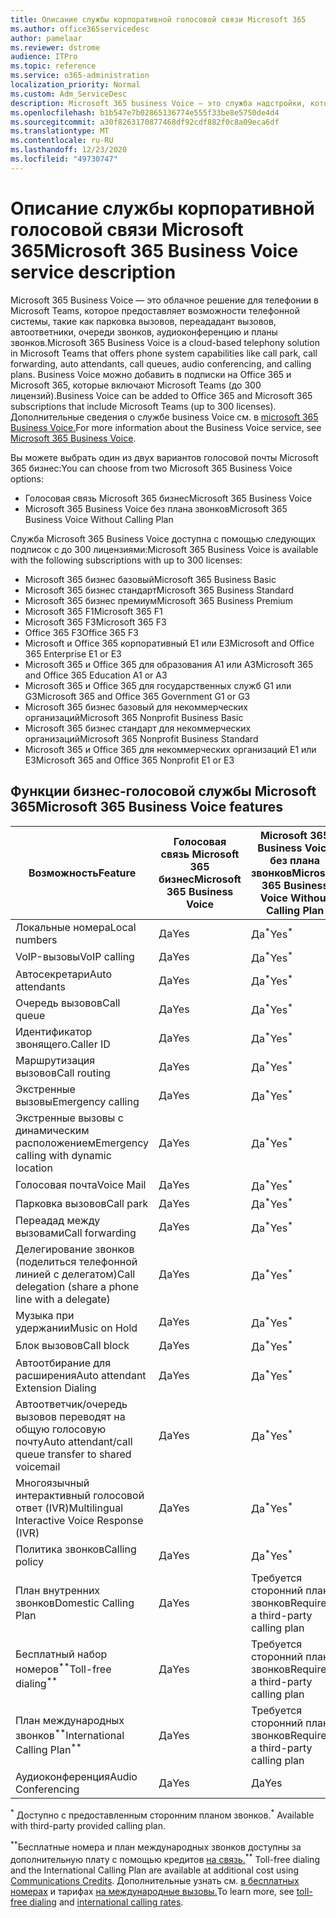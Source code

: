 ```yaml
---
title: Описание службы корпоративной голосовой связи Microsoft 365
ms.author: office365servicedesc
author: pamelaar
ms.reviewer: dstrome
audience: ITPro
ms.topic: reference
ms.service: o365-administration
localization_priority: Normal
ms.custom: Adm_ServiceDesc
description: Microsoft 365 business Voice — это служба надстройки, которая позволяет использовать Microsoft Teams для телефонных звонков. Это объединяет телефонную систему, план внутренних звонков, SMS и аудиоконференцию.
ms.openlocfilehash: b1b547e7b02865136774e555f33be8e5750de4d4
ms.sourcegitcommit: a30f8263170877468df92cdf882f0c8a09eca6df
ms.translationtype: MT
ms.contentlocale: ru-RU
ms.lasthandoff: 12/23/2020
ms.locfileid: "49730747"
---
```

# <a name="microsoft-365-business-voice-service-description"></a><span data-ttu-id="61e37-104">Описание службы корпоративной голосовой связи Microsoft 365</span><span class="sxs-lookup"><span data-stu-id="61e37-104">Microsoft 365 Business Voice service description</span></span>

<span data-ttu-id="61e37-105">Microsoft 365 Business Voice — это облачное решение для телефонии в Microsoft Teams, которое предоставляет возможности телефонной системы, такие как парковка вызовов, переададант вызовов, автоответники, очереди звонков, аудиоконференцию и планы звонков.</span><span class="sxs-lookup"><span data-stu-id="61e37-105">Microsoft 365 Business Voice is a cloud-based telephony solution in Microsoft Teams that offers phone system capabilities like call park, call forwarding, auto attendants, call queues, audio conferencing, and calling plans.</span></span> <span data-ttu-id="61e37-106">Business Voice можно добавить в подписки на Office 365 и Microsoft 365, которые включают Microsoft Teams (до 300 лицензий).</span><span class="sxs-lookup"><span data-stu-id="61e37-106">Business Voice can be added to Office 365 and Microsoft 365 subscriptions that include Microsoft Teams (up to 300 licenses).</span></span> <span data-ttu-id="61e37-107">Дополнительные сведения о службе business Voice см. в [microsoft 365 Business Voice.](https://docs.microsoft.com/MicrosoftTeams/business-voice/whats-business-voice)</span><span class="sxs-lookup"><span data-stu-id="61e37-107">For more information about the Business Voice service, see [Microsoft 365 Business Voice](https://docs.microsoft.com/MicrosoftTeams/business-voice/whats-business-voice).</span></span>

<span data-ttu-id="61e37-108">Вы можете выбрать один из двух вариантов голосовой почты Microsoft 365 бизнес:</span><span class="sxs-lookup"><span data-stu-id="61e37-108">You can choose from two Microsoft 365 Business Voice options:</span></span>

- <span data-ttu-id="61e37-109">Голосовая связь Microsoft 365 бизнес</span><span class="sxs-lookup"><span data-stu-id="61e37-109">Microsoft 365 Business Voice</span></span>
- <span data-ttu-id="61e37-110">Microsoft 365 Business Voice без плана звонков</span><span class="sxs-lookup"><span data-stu-id="61e37-110">Microsoft 365 Business Voice Without Calling Plan</span></span>

<span data-ttu-id="61e37-111">Служба Microsoft 365 Business Voice доступна с помощью следующих подписок с до 300 лицензиями:</span><span class="sxs-lookup"><span data-stu-id="61e37-111">Microsoft 365 Business Voice is available with the following subscriptions with up to 300 licenses:</span></span>

- <span data-ttu-id="61e37-112">Microsoft 365 бизнес базовый</span><span class="sxs-lookup"><span data-stu-id="61e37-112">Microsoft 365 Business Basic</span></span>
- <span data-ttu-id="61e37-113">Microsoft 365 бизнес стандарт</span><span class="sxs-lookup"><span data-stu-id="61e37-113">Microsoft 365 Business Standard</span></span>
- <span data-ttu-id="61e37-114">Microsoft 365 бизнес премиум</span><span class="sxs-lookup"><span data-stu-id="61e37-114">Microsoft 365 Business Premium</span></span>
- <span data-ttu-id="61e37-115">Microsoft 365 F1</span><span class="sxs-lookup"><span data-stu-id="61e37-115">Microsoft 365 F1</span></span>
- <span data-ttu-id="61e37-116">Microsoft 365 F3</span><span class="sxs-lookup"><span data-stu-id="61e37-116">Microsoft 365 F3</span></span>
- <span data-ttu-id="61e37-117">Office 365 F3</span><span class="sxs-lookup"><span data-stu-id="61e37-117">Office 365 F3</span></span>
- <span data-ttu-id="61e37-118">Microsoft и Office 365 корпоративный E1 или E3</span><span class="sxs-lookup"><span data-stu-id="61e37-118">Microsoft and Office 365 Enterprise E1 or E3</span></span>
- <span data-ttu-id="61e37-119">Microsoft 365 и Office 365 для образования A1 или A3</span><span class="sxs-lookup"><span data-stu-id="61e37-119">Microsoft 365 and Office 365 Education A1 or A3</span></span>
- <span data-ttu-id="61e37-120">Microsoft 365 и Office 365 для государственных служб G1 или G3</span><span class="sxs-lookup"><span data-stu-id="61e37-120">Microsoft 365 and Office 365 Government G1 or G3</span></span>
- <span data-ttu-id="61e37-121">Microsoft 365 бизнес базовый для некоммерческих организаций</span><span class="sxs-lookup"><span data-stu-id="61e37-121">Microsoft 365 Nonprofit Business Basic</span></span>
- <span data-ttu-id="61e37-122">Microsoft 365 бизнес стандарт для некоммерческих организаций</span><span class="sxs-lookup"><span data-stu-id="61e37-122">Microsoft 365 Nonprofit Business Standard</span></span>
- <span data-ttu-id="61e37-123">Microsoft 365 и Office 365 для некоммерческих организаций E1 или E3</span><span class="sxs-lookup"><span data-stu-id="61e37-123">Microsoft 365 and Office 365 Nonprofit E1 or E3</span></span>

## <a name="microsoft-365-business-voice-features"></a><span data-ttu-id="61e37-124">Функции бизнес-голосовой службы Microsoft 365</span><span class="sxs-lookup"><span data-stu-id="61e37-124">Microsoft 365 Business Voice features</span></span>

| <span data-ttu-id="61e37-125">Возможность</span><span class="sxs-lookup"><span data-stu-id="61e37-125">Feature</span></span> | <span data-ttu-id="61e37-126">Голосовая связь Microsoft 365 бизнес</span><span class="sxs-lookup"><span data-stu-id="61e37-126">Microsoft 365 Business Voice</span></span> | <span data-ttu-id="61e37-127">Microsoft 365 Business Voice без плана звонков</span><span class="sxs-lookup"><span data-stu-id="61e37-127">Microsoft 365 Business Voice Without Calling Plan</span></span> |
|--------------------------------------------------------|------------------------------|---------------------------------------------------|
| <span data-ttu-id="61e37-128">Локальные номера</span><span class="sxs-lookup"><span data-stu-id="61e37-128">Local numbers</span></span> | <span data-ttu-id="61e37-129">Да</span><span class="sxs-lookup"><span data-stu-id="61e37-129">Yes</span></span> | <span data-ttu-id="61e37-130">Да<sup>\*</sup></span><span class="sxs-lookup"><span data-stu-id="61e37-130">Yes<sup>\*</sup></span></span> |
| <span data-ttu-id="61e37-131">VoIP-вызовы</span><span class="sxs-lookup"><span data-stu-id="61e37-131">VoIP calling</span></span> | <span data-ttu-id="61e37-132">Да</span><span class="sxs-lookup"><span data-stu-id="61e37-132">Yes</span></span> | <span data-ttu-id="61e37-133">Да<sup>\*</sup></span><span class="sxs-lookup"><span data-stu-id="61e37-133">Yes<sup>\*</sup></span></span> |
| <span data-ttu-id="61e37-134">Автосекретари</span><span class="sxs-lookup"><span data-stu-id="61e37-134">Auto attendants</span></span> | <span data-ttu-id="61e37-135">Да</span><span class="sxs-lookup"><span data-stu-id="61e37-135">Yes</span></span> | <span data-ttu-id="61e37-136">Да<sup>\*</sup></span><span class="sxs-lookup"><span data-stu-id="61e37-136">Yes<sup>\*</sup></span></span> |
| <span data-ttu-id="61e37-137">Очередь вызовов</span><span class="sxs-lookup"><span data-stu-id="61e37-137">Call queue</span></span> | <span data-ttu-id="61e37-138">Да</span><span class="sxs-lookup"><span data-stu-id="61e37-138">Yes</span></span> | <span data-ttu-id="61e37-139">Да<sup>\*</sup></span><span class="sxs-lookup"><span data-stu-id="61e37-139">Yes<sup>\*</sup></span></span> |
| <span data-ttu-id="61e37-140">Идентификатор звонящего.</span><span class="sxs-lookup"><span data-stu-id="61e37-140">Caller ID</span></span> | <span data-ttu-id="61e37-141">Да</span><span class="sxs-lookup"><span data-stu-id="61e37-141">Yes</span></span> | <span data-ttu-id="61e37-142">Да<sup>\*</sup></span><span class="sxs-lookup"><span data-stu-id="61e37-142">Yes<sup>\*</sup></span></span> |
| <span data-ttu-id="61e37-143">Маршрутизация вызовов</span><span class="sxs-lookup"><span data-stu-id="61e37-143">Call routing</span></span> | <span data-ttu-id="61e37-144">Да</span><span class="sxs-lookup"><span data-stu-id="61e37-144">Yes</span></span> | <span data-ttu-id="61e37-145">Да<sup>\*</sup></span><span class="sxs-lookup"><span data-stu-id="61e37-145">Yes<sup>\*</sup></span></span> |
| <span data-ttu-id="61e37-146">Экстренные вызовы</span><span class="sxs-lookup"><span data-stu-id="61e37-146">Emergency calling</span></span> | <span data-ttu-id="61e37-147">Да</span><span class="sxs-lookup"><span data-stu-id="61e37-147">Yes</span></span> | <span data-ttu-id="61e37-148">Да<sup>\*</sup></span><span class="sxs-lookup"><span data-stu-id="61e37-148">Yes<sup>\*</sup></span></span> |
| <span data-ttu-id="61e37-149">Экстренные вызовы с динамическим расположением</span><span class="sxs-lookup"><span data-stu-id="61e37-149">Emergency calling with dynamic location</span></span> | <span data-ttu-id="61e37-150">Да</span><span class="sxs-lookup"><span data-stu-id="61e37-150">Yes</span></span> | <span data-ttu-id="61e37-151">Да<sup>\*</sup></span><span class="sxs-lookup"><span data-stu-id="61e37-151">Yes<sup>\*</sup></span></span> |
| <span data-ttu-id="61e37-152">Голосовая почта</span><span class="sxs-lookup"><span data-stu-id="61e37-152">Voice Mail</span></span> | <span data-ttu-id="61e37-153">Да</span><span class="sxs-lookup"><span data-stu-id="61e37-153">Yes</span></span> | <span data-ttu-id="61e37-154">Да<sup>\*</sup></span><span class="sxs-lookup"><span data-stu-id="61e37-154">Yes<sup>\*</sup></span></span> |
| <span data-ttu-id="61e37-155">Парковка вызовов</span><span class="sxs-lookup"><span data-stu-id="61e37-155">Call park</span></span> | <span data-ttu-id="61e37-156">Да</span><span class="sxs-lookup"><span data-stu-id="61e37-156">Yes</span></span> | <span data-ttu-id="61e37-157">Да<sup>\*</sup></span><span class="sxs-lookup"><span data-stu-id="61e37-157">Yes<sup>\*</sup></span></span> |
| <span data-ttu-id="61e37-158">Переадад между вызовами</span><span class="sxs-lookup"><span data-stu-id="61e37-158">Call forwarding</span></span> | <span data-ttu-id="61e37-159">Да</span><span class="sxs-lookup"><span data-stu-id="61e37-159">Yes</span></span> | <span data-ttu-id="61e37-160">Да<sup>\*</sup></span><span class="sxs-lookup"><span data-stu-id="61e37-160">Yes<sup>\*</sup></span></span> |
| <span data-ttu-id="61e37-161">Делегирование звонков (поделиться телефонной линией с делегатом)</span><span class="sxs-lookup"><span data-stu-id="61e37-161">Call delegation (share a phone line with a delegate)</span></span> | <span data-ttu-id="61e37-162">Да</span><span class="sxs-lookup"><span data-stu-id="61e37-162">Yes</span></span> | <span data-ttu-id="61e37-163">Да<sup>\*</sup></span><span class="sxs-lookup"><span data-stu-id="61e37-163">Yes<sup>\*</sup></span></span> |
| <span data-ttu-id="61e37-164">Музыка при удержании</span><span class="sxs-lookup"><span data-stu-id="61e37-164">Music on Hold</span></span> | <span data-ttu-id="61e37-165">Да</span><span class="sxs-lookup"><span data-stu-id="61e37-165">Yes</span></span> | <span data-ttu-id="61e37-166">Да<sup>\*</sup></span><span class="sxs-lookup"><span data-stu-id="61e37-166">Yes<sup>\*</sup></span></span> |
| <span data-ttu-id="61e37-167">Блок вызовов</span><span class="sxs-lookup"><span data-stu-id="61e37-167">Call block</span></span> | <span data-ttu-id="61e37-168">Да</span><span class="sxs-lookup"><span data-stu-id="61e37-168">Yes</span></span> | <span data-ttu-id="61e37-169">Да<sup>\*</sup></span><span class="sxs-lookup"><span data-stu-id="61e37-169">Yes<sup>\*</sup></span></span> |
| <span data-ttu-id="61e37-170">Автоотбирание для расширения</span><span class="sxs-lookup"><span data-stu-id="61e37-170">Auto attendant Extension Dialing</span></span> | <span data-ttu-id="61e37-171">Да</span><span class="sxs-lookup"><span data-stu-id="61e37-171">Yes</span></span> | <span data-ttu-id="61e37-172">Да<sup>\*</sup></span><span class="sxs-lookup"><span data-stu-id="61e37-172">Yes<sup>\*</sup></span></span> |
| <span data-ttu-id="61e37-173">Автоответчик/очередь вызовов переводят на общую голосовую почту</span><span class="sxs-lookup"><span data-stu-id="61e37-173">Auto attendant/call queue transfer to shared voicemail</span></span> | <span data-ttu-id="61e37-174">Да</span><span class="sxs-lookup"><span data-stu-id="61e37-174">Yes</span></span> | <span data-ttu-id="61e37-175">Да<sup>\*</sup></span><span class="sxs-lookup"><span data-stu-id="61e37-175">Yes<sup>\*</sup></span></span> |
| <span data-ttu-id="61e37-176">Многоязычный интерактивный голосовой ответ (IVR)</span><span class="sxs-lookup"><span data-stu-id="61e37-176">Multilingual Interactive Voice Response (IVR)</span></span> | <span data-ttu-id="61e37-177">Да</span><span class="sxs-lookup"><span data-stu-id="61e37-177">Yes</span></span> | <span data-ttu-id="61e37-178">Да<sup>\*</sup></span><span class="sxs-lookup"><span data-stu-id="61e37-178">Yes<sup>\*</sup></span></span> |
| <span data-ttu-id="61e37-179">Политика звонков</span><span class="sxs-lookup"><span data-stu-id="61e37-179">Calling policy</span></span> | <span data-ttu-id="61e37-180">Да</span><span class="sxs-lookup"><span data-stu-id="61e37-180">Yes</span></span> | <span data-ttu-id="61e37-181">Да<sup>\*</sup></span><span class="sxs-lookup"><span data-stu-id="61e37-181">Yes<sup>\*</sup></span></span> |
| <span data-ttu-id="61e37-182">План внутренних звонков</span><span class="sxs-lookup"><span data-stu-id="61e37-182">Domestic Calling Plan</span></span> | <span data-ttu-id="61e37-183">Да</span><span class="sxs-lookup"><span data-stu-id="61e37-183">Yes</span></span> | <span data-ttu-id="61e37-184">Требуется сторонний план звонков</span><span class="sxs-lookup"><span data-stu-id="61e37-184">Requires a third-party calling plan</span></span> |
| <span data-ttu-id="61e37-185">Бесплатный набор номеров<sup>\*\*</sup></span><span class="sxs-lookup"><span data-stu-id="61e37-185">Toll-free dialing<sup>\*\*</sup></span></span> | <span data-ttu-id="61e37-186">Да</span><span class="sxs-lookup"><span data-stu-id="61e37-186">Yes</span></span> | <span data-ttu-id="61e37-187">Требуется сторонний план звонков</span><span class="sxs-lookup"><span data-stu-id="61e37-187">Requires a third-party calling plan</span></span> |
| <span data-ttu-id="61e37-188">План международных звонков<sup>\*\*</sup></span><span class="sxs-lookup"><span data-stu-id="61e37-188">International Calling Plan<sup>\*\*</sup></span></span> | <span data-ttu-id="61e37-189">Да</span><span class="sxs-lookup"><span data-stu-id="61e37-189">Yes</span></span> | <span data-ttu-id="61e37-190">Требуется сторонний план звонков</span><span class="sxs-lookup"><span data-stu-id="61e37-190">Requires a third-party calling plan</span></span> |
| <span data-ttu-id="61e37-191">Аудиоконференция</span><span class="sxs-lookup"><span data-stu-id="61e37-191">Audio Conferencing</span></span> | <span data-ttu-id="61e37-192">Да</span><span class="sxs-lookup"><span data-stu-id="61e37-192">Yes</span></span> | <span data-ttu-id="61e37-193">Да</span><span class="sxs-lookup"><span data-stu-id="61e37-193">Yes</span></span> |

<span data-ttu-id="61e37-194"><sup>\*</sup> Доступно с предоставленным сторонним планом звонков.</span><span class="sxs-lookup"><span data-stu-id="61e37-194"><sup>\*</sup> Available with third-party provided calling plan.</span></span>

<span data-ttu-id="61e37-195"><sup>\*\*</sup>Бесплатные номера и план международных звонков доступны за дополнительную плату с помощью кредитов [на связь.](https://docs.microsoft.com/microsoftteams/what-are-communications-credits)</span><span class="sxs-lookup"><span data-stu-id="61e37-195"><sup>\*\*</sup> Toll-free dialing and the International Calling Plan are available at additional cost using [Communications Credits](https://docs.microsoft.com/microsoftteams/what-are-communications-credits).</span></span> <span data-ttu-id="61e37-196">Дополнительные узнать см. [в бесплатных номерах](https://docs.microsoft.com/microsoftteams/toll-free-dialing-limitations-and-restrictions) и тарифах [на международные вызовы.](https://www.microsoft.com/microsoft-365/microsoft-teams/voice-calling?rtc=1#ow-download-rates)</span><span class="sxs-lookup"><span data-stu-id="61e37-196">To learn more, see [toll-free dialing](https://docs.microsoft.com/microsoftteams/toll-free-dialing-limitations-and-restrictions) and [international calling rates](https://www.microsoft.com/microsoft-365/microsoft-teams/voice-calling?rtc=1#ow-download-rates).</span></span>

